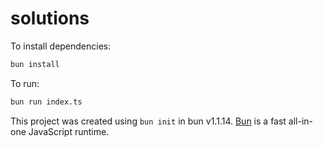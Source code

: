 # solutions

To install dependencies:

```bash
bun install
```

To run:

```bash
bun run index.ts
```

This project was created using `bun init` in bun v1.1.14. [Bun](https://bun.sh) is a fast all-in-one JavaScript runtime.
